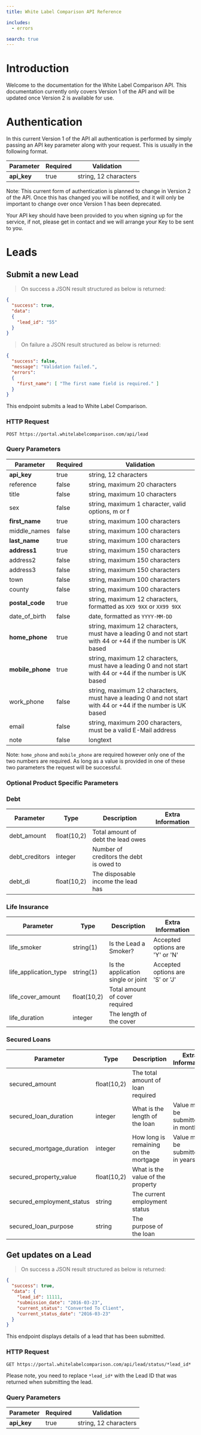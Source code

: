 ```yaml
---
title: White Label Comparison API Reference

includes:
  - errors

search: true
---
```


# Introduction

Welcome to the documentation for the White Label Comparison API. This documentation currently only covers Version 1 of the API and will be updated once Version 2 is available for use.

# Authentication

In this current Version 1 of the API all authentication is performed by simply passing an API key parameter along with your request. This is usually in the following format.

Parameter | Required | Validation
--------- | -------- | ----------
**api_key** | true | string, 12 characters

<aside class="notice">Note: This current form of authentication is planned to change in Version 2 of the API. Once this has changed you will be notified, and it will only be important to change over once Version 1 has been deprecated.</aside>

Your API key should have been provided to you when signing up for the service, if not, please get in contact and we will arrange your Key to be sent to you.

# Leads

## Submit a new Lead

> On success a JSON result structured as below is returned:

```json
{ 
  "success": true, 
  "data": 
  { 
    "lead_id": "55"
  } 
}
```

> On failure a JSON result structured as below is returned:

```json
{ 
  "success": false, 
  "message": "Validation failed.", 
  "errors": 
  { 
    "first_name": [ "The first name field is required." ] 
  } 
}
```

This endpoint submits a lead to White Label Comparison.

### HTTP Request

`POST https://portal.whitelabelcomparison.com/api/lead`

### Query Parameters

Parameter | Required | Validation
--------- | -------- | ----------
**api_key** | true | string, 12 characters
reference | false | string, maximum 20 characters
title | false | string, maximum 10 characters
sex | false | string, maximum 1 character, valid options, m or f
**first_name** | true | string, maximum 100 characters
middle_names | false | string, maximum 100 characters
**last_name** | true | string, maximum 100 characters
**address1** | true | string, maximum 150 characters
address2 | false | string, maximum 150 characters
address3 | false | string, maximum 150 characters
town | false | string, maximum 100 characters
county | false | string, maximum 100 characters
**postal_code** | true | string, maximum 12 characters, formatted as <code>XX9 9XX</code> or <code>XX99 9XX</code>
date_of_birth | false | date, formatted as <code>YYYY-MM-DD</code>
**home_phone** | true | string, maximum 12 characters, must have a leading 0 and not start with 44 or +44 if the number is UK based
**mobile_phone** | true | string, maximum 12 characters, must have a leading 0 and not start with 44 or +44 if the number is UK based
work_phone | false | string, maximum 12 characters, must have a leading 0 and not start with 44 or +44 if the number is UK based
email | false | string, maximum 200 characters, must be a valid E-Mail address
note | false | longtext

<aside class="notice">Note: <code>home_phone</code> and <code>mobile_phone</code> are required however only one of the two numbers are required. As long as a value is provided in one of these two parameters the request will be successful.</aside>

### Optional Product Specific Parameters

### Debt

Parameter | Type | Description | Extra Information
--------- | ---- | ----------- | -----------------
debt_amount | float(10,2) | Total amount of debt the lead owes |
debt_creditors | integer | Number of creditors the debt is owed to |
debt_di | float(10,2) | The disposable income the lead has |

### Life Insurance

Parameter | Type | Description | Extra Information
--------- | ---- | ----------- | -----------------
life_smoker | string(1) | Is the Lead a Smoker? | Accepted options are 'Y' or 'N'
life_application_type | string(1) | Is the application single or joint | Accepted options are 'S' or 'J'
life_cover_amount | float(10,2) | Total amount of cover required | 
life_duration | integer | The length of the cover | 

### Secured Loans

Parameter | Type | Description | Extra Information
--------- | ---- | ----------- | -----------------
secured_amount | float(10,2) | The total amount of loan required | 
secured_loan_duration | integer | What is the length of the loan | Value must be submitted in months
secured_mortgage_duration | integer | How long is remaining on the mortgage | Value must be submitted in years
secured_property_value | float(10,2) |What is the value of the property | 
secured_employment_status | string | The current employment status | 
secured_loan_purpose | string | The purpose of the loan | 

## Get updates on a Lead

> On success a JSON result structured as below is returned:

```json
{
  "success": true,
  "data": {
    "lead_id": 11111,
    "submission_date": "2016-03-23",
    "current_status": "Converted To Client",
    "current_status_date": "2016-03-23"
  }
}
```

This endpoint displays details of a lead that has been submitted.

### HTTP Request

`GET https://portal.whitelabelcomparison.com/api/lead/status/*lead_id*`

<aside class="warning">Please note, you need to replace <code>*lead_id*</code> with the Lead ID that was returned when submitting the lead.</aside>

### Query Parameters

Parameter | Required | Validation
--------- | -------- | ----------
**api_key** | true | string, 12 characters
